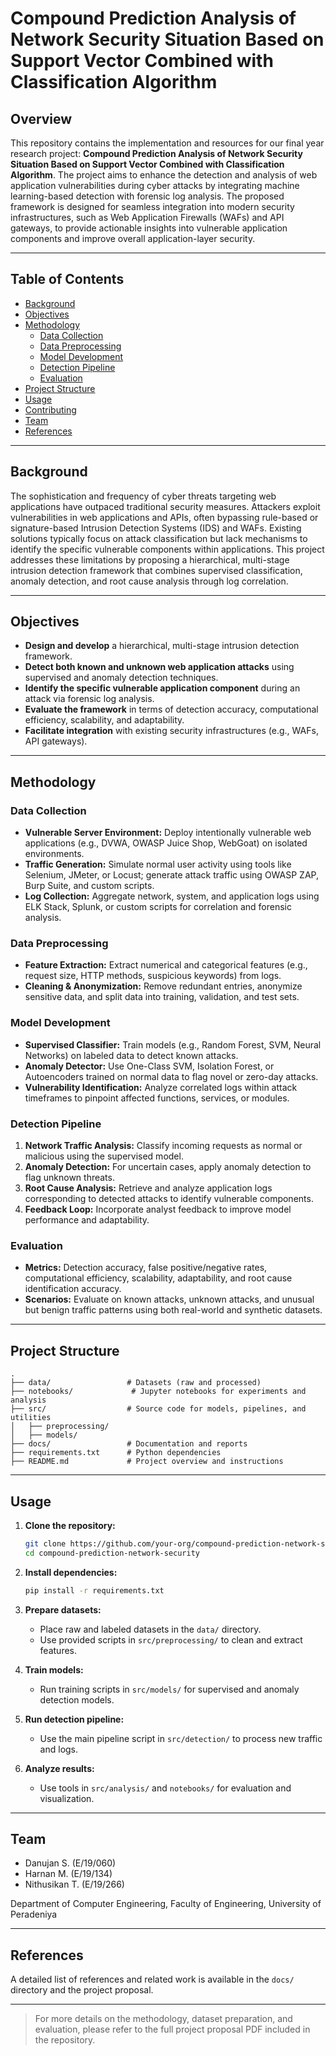 # Compound Prediction Analysis of  Network Security Situation Based on Support Vector Combined with Classification Algorithm

## Overview

This repository contains the implementation and resources for our final year research project: **Compound Prediction Analysis of  Network Security Situation Based on Support Vector Combined with Classification Algorithm**. The project aims to enhance the detection and analysis of web application vulnerabilities during cyber attacks by integrating machine learning-based detection with forensic log analysis. The proposed framework is designed for seamless integration into modern security infrastructures, such as Web Application Firewalls (WAFs) and API gateways, to provide actionable insights into vulnerable application components and improve overall application-layer security.

---

## Table of Contents

- [Background](#background)
- [Objectives](#objectives)
- [Methodology](#methodology)
  - [Data Collection](#data-collection)
  - [Data Preprocessing](#data-preprocessing)
  - [Model Development](#model-development)
  - [Detection Pipeline](#detection-pipeline)
  - [Evaluation](#evaluation)
- [Project Structure](#project-structure)
- [Usage](#usage)
- [Contributing](#contributing)
- [Team](#team)
- [References](#references)

---

## Background

The sophistication and frequency of cyber threats targeting web applications have outpaced traditional security measures. Attackers exploit vulnerabilities in web applications and APIs, often bypassing rule-based or signature-based Intrusion Detection Systems (IDS) and WAFs. Existing solutions typically focus on attack classification but lack mechanisms to identify the specific vulnerable components within applications. This project addresses these limitations by proposing a hierarchical, multi-stage intrusion detection framework that combines supervised classification, anomaly detection, and root cause analysis through log correlation.

---

## Objectives

- **Design and develop** a hierarchical, multi-stage intrusion detection framework.
- **Detect both known and unknown web application attacks** using supervised and anomaly detection techniques.
- **Identify the specific vulnerable application component** during an attack via forensic log analysis.
- **Evaluate the framework** in terms of detection accuracy, computational efficiency, scalability, and adaptability.
- **Facilitate integration** with existing security infrastructures (e.g., WAFs, API gateways).

---

## Methodology

### Data Collection

- **Vulnerable Server Environment:** Deploy intentionally vulnerable web applications (e.g., DVWA, OWASP Juice Shop, WebGoat) on isolated environments.
- **Traffic Generation:** Simulate normal user activity using tools like Selenium, JMeter, or Locust; generate attack traffic using OWASP ZAP, Burp Suite, and custom scripts.
- **Log Collection:** Aggregate network, system, and application logs using ELK Stack, Splunk, or custom scripts for correlation and forensic analysis.

### Data Preprocessing

- **Feature Extraction:** Extract numerical and categorical features (e.g., request size, HTTP methods, suspicious keywords) from logs.
- **Cleaning & Anonymization:** Remove redundant entries, anonymize sensitive data, and split data into training, validation, and test sets.

### Model Development

- **Supervised Classifier:** Train models (e.g., Random Forest, SVM, Neural Networks) on labeled data to detect known attacks.
- **Anomaly Detector:** Use One-Class SVM, Isolation Forest, or Autoencoders trained on normal data to flag novel or zero-day attacks.
- **Vulnerability Identification:** Analyze correlated logs within attack timeframes to pinpoint affected functions, services, or modules.

### Detection Pipeline

1. **Network Traffic Analysis:** Classify incoming requests as normal or malicious using the supervised model.
2. **Anomaly Detection:** For uncertain cases, apply anomaly detection to flag unknown threats.
3. **Root Cause Analysis:** Retrieve and analyze application logs corresponding to detected attacks to identify vulnerable components.
4. **Feedback Loop:** Incorporate analyst feedback to improve model performance and adaptability.

### Evaluation

- **Metrics:** Detection accuracy, false positive/negative rates, computational efficiency, scalability, adaptability, and root cause identification accuracy.
- **Scenarios:** Evaluate on known attacks, unknown attacks, and unusual but benign traffic patterns using both real-world and synthetic datasets.

---

## Project Structure

```
.
├── data/                 # Datasets (raw and processed)
├── notebooks/             # Jupyter notebooks for experiments and analysis
├── src/                  # Source code for models, pipelines, and utilities
│   ├── preprocessing/
│   ├── models/
├── docs/                 # Documentation and reports
├── requirements.txt      # Python dependencies
├── README.md             # Project overview and instructions
```

---

## Usage

1. **Clone the repository:**
   ```bash
   git clone https://github.com/your-org/compound-prediction-network-security.git
   cd compound-prediction-network-security
   ```

2. **Install dependencies:**
   ```bash
   pip install -r requirements.txt
   ```

3. **Prepare datasets:**
   - Place raw and labeled datasets in the `data/` directory.
   - Use provided scripts in `src/preprocessing/` to clean and extract features.

4. **Train models:**
   - Run training scripts in `src/models/` for supervised and anomaly detection models.

5. **Run detection pipeline:**
   - Use the main pipeline script in `src/detection/` to process new traffic and logs.

6. **Analyze results:**
   - Use tools in `src/analysis/` and `notebooks/` for evaluation and visualization.

---

## Team

- Danujan S. (E/19/060)
- Harnan M. (E/19/134)
- Nithusikan T. (E/19/266)

Department of Computer Engineering, Faculty of Engineering, University of Peradeniya

---

## References

A detailed list of references and related work is available in the `docs/` directory and the project proposal.

---

> For more details on the methodology, dataset preparation, and evaluation, please refer to the full project proposal PDF included in the repository.